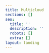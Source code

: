 ```yaml
---
title: Multicloud
sections: []
seo:
  title: ''
  description: ''
  robots: []
  extra: []
layout: landing
---
```

